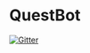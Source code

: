# QuestBot

[![Gitter](https://badges.gitter.im/QuestBot_RUS/Lobby.svg)](https://gitter.im/QuestBot_RUS/Lobby?utm_source=badge&utm_medium=badge&utm_campaign=pr-badge&utm_content=badge)